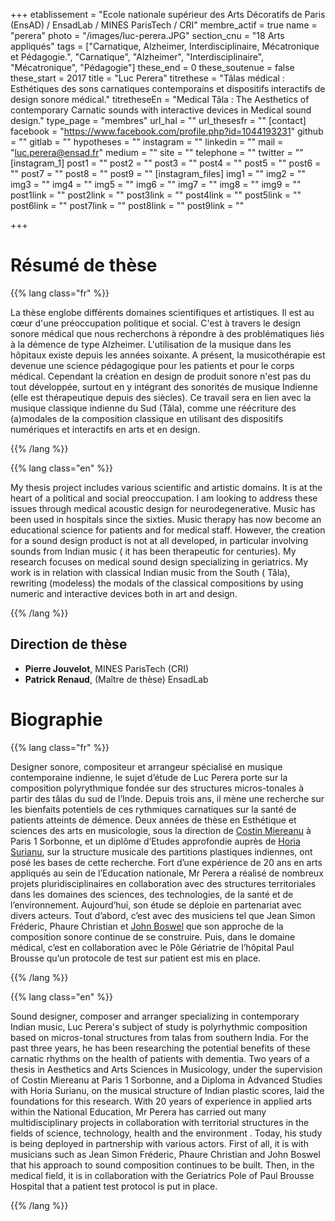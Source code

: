 +++
etablissement = "Ecole nationale supérieur des Arts Décoratifs de Paris (EnsAD)&nbsp;/ EnsadLab&nbsp;/ MINES ParisTech /&nbsp;CRI"
membre_actif = true
name = "perera"
photo = "/images/luc-perera.JPG"
section_cnu = "18 Arts appliqués"
tags = ["Carnatique, Alzheimer, Interdisciplinaire, Mécatronique et Pédagogie.", "Carnatique", "Alzheimer", "Interdisciplinaire", "Mécatronique", "Pédagogie"]
these_end = 0
these_soutenue = false
these_start = 2017
title = "Luc Perera"
titrethese = "Tâlas médical : Esthétiques des sons carnatiques contemporains et dispositifs interactifs de design sonore médical."
titretheseEn = "Medical Tâla : The Aesthetics of contemporary Carnatic sounds with interactive devices in Medical sound design."
type_page = "membres"
url_hal = ""
url_thesesfr = ""
[contact]
facebook = "https://www.facebook.com/profile.php?id=1044193231"
github = ""
gitlab = ""
hypotheses = ""
instagram = ""
linkedin = ""
mail = "luc.perera@ensad.fr"
medium = ""
site = ""
telephone = ""
twitter = ""
[instagram_1]
post1 = ""
post2 = ""
post3 = ""
post4 = ""
post5 = ""
post6 = ""
post7 = ""
post8 = ""
post9 = ""
[instagram_files]
img1 = ""
img2 = ""
img3 = ""
img4 = ""
img5 = ""
img6 = ""
img7 = ""
img8 = ""
img9 = ""
post1link = ""
post2link = ""
post3link = ""
post4link = ""
post5link = ""
post6link = ""
post7link = ""
post8link = ""
post9link = ""

+++

<!-- Supprimer les parties non remplies (supprimer les blocks de lang s'il n'y a pas deux langues). Tu es libre d'ajouter ce que tu veux à cette partie -->

# Résumé de thèse

{{% lang class="fr" %}}

La thèse englobe différents domaines scientifiques et artistiques. Il est au cœur d'une préoccupation politique et social. C'est à travers le design sonore médical que nous recherchons à répondre à des problématiques liés à la démence de type Alzheimer. L'utilisation de la musique dans les hôpitaux existe depuis les années soixante. A présent, la musicothérapie est devenue une science pédagogique pour les patients et pour le corps médical. Cependant la création en design de produit sonore n'est pas du tout développée, surtout en y intégrant des sonorités de musique Indienne (elle est thérapeutique depuis des siècles). Ce travail sera en lien avec la musique classique indienne du Sud (Tâla), comme une réécriture des (a)modales de la composition classique en utilisant des dispositifs numériques et interactifs en arts et en design.

{{% /lang %}}

{{% lang class="en" %}}

My thesis project includes various scientific and artistic domains. It is at the heart of a political and social preoccupation. I am looking to address these issues through medical acoustic design for neurodegenerative. Music has been used in hospitals since the sixties. Music therapy has now become an educational science for patients and for medical staff. However, the creation for a sound design product is not at all developed, in particular involving sounds from Indian music ( it has been therapeutic for centuries). My research focuses on medical sound design specializing in geriatrics. My work is in relation with classical Indian music from the South ( Tâla), rewriting (modeless) the modals of the classical compositions by using numeric and interactive devices both in art and design.

{{% /lang %}}

## Direction de thèse

* **Pierre Jouvelot**, MINES ParisTech (CRI)
* **Patrick Renaud**, (Maître de thèse) EnsadLab

# Biographie

{{% lang class="fr" %}}

Designer sonore, compositeur et arrangeur spécialisé en musique contemporaine indienne, le sujet d’étude de Luc Perera porte sur la composition polyrythmique fondée sur des structures micros-tonales à partir des tâlas du sud de l’Inde. Depuis trois ans, il mène une recherche sur les bienfaits potentiels de ces rythmiques carnatiques sur la santé de patients atteints de démence. Deux années de thèse en Esthétique et sciences des arts en musicologie, sous la direction de [Costin Miereanu](http://www.cdmc.asso.fr/fr/ressources/compositeurs/biographies/miereanu-costin-1943) à Paris 1 Sorbonne, et un diplôme d’Etudes approfondie auprès de [Horia Surianu](https://fr.wikipedia.org/wiki/Horia_Surianu), sur la structure musicale des partitions plastiques indiennes, ont posé les bases de cette recherche. Fort d’une expérience de 20 ans en arts appliqués au sein de l’Education nationale, Mr Perera a réalisé de nombreux projets pluridisciplinaires en collaboration avec des structures territoriales dans les domaines des sciences, des technologies, de la santé et de l’environnement. Aujourd’hui, son étude se déploie en partenariat avec divers acteurs. Tout d’abord, c’est avec des musiciens tel que Jean Simon Fréderic, Phaure Christian et [John Boswel](https://fr.linkedin.com/in/john-boswell-1863a28a) que son approche de la composition sonore continue de se construire. Puis, dans le domaine médical, c’est en collaboration avec le Pôle Gériatrie de l’hôpital Paul Brousse qu’un protocole de test sur patient est mis en place.

{{% /lang %}}

{{% lang class="en" %}}

Sound designer, composer and arranger specializing in contemporary Indian music, Luc Perera's subject of study is polyrhythmic composition based on micros-tonal structures from talas from southern India. For the past three years, he has been researching the potential benefits of these carnatic rhythms on the health of patients with dementia. Two years of a thesis in Aesthetics and Arts Sciences in Musicology, under the supervision of Costin Miereanu at Paris 1 Sorbonne, and a Diploma in Advanced Studies with Horia Surianu, on the musical structure of Indian plastic scores, laid the foundations for this research. With 20 years of experience in applied arts within the National Education, Mr Perera has carried out many multidisciplinary projects in collaboration with territorial structures in the fields of science, technology, health and the environment . Today, his study is being deployed in partnership with various actors. First of all, it is with musicians such as Jean Simon Fréderic, Phaure Christian and John Boswel that his approach to sound composition continues to be built. Then, in the medical field, it is in collaboration with the Geriatrics Pole of Paul Brousse Hospital that a patient test protocol is put in place.

{{% /lang %}}